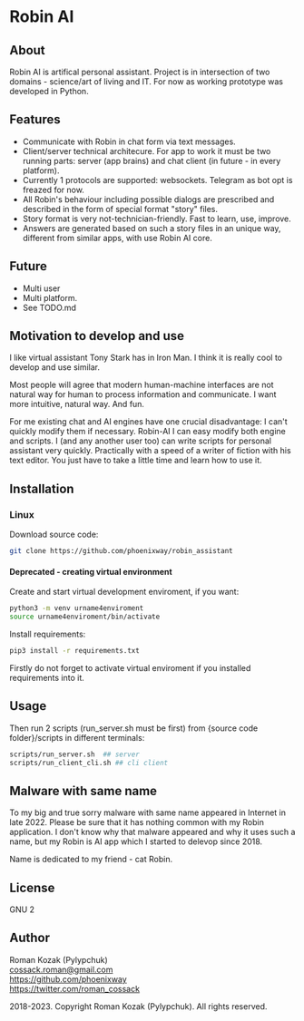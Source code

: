 # Robin AI
## About
Robin AI is artifical personal assistant. Project is in intersection of two domains - science/art of living and IT. For now as working prototype was developed in Python.

## Features
* Communicate with Robin in chat form via text messages.
* Client/server technical  architecure. For app to work it must be two running parts: server (app brains) and chat client (in future - in every platform).
* Currently 1 protocols are supported: websockets. Telegram as bot opt is freazed for now.
* All Robin's behaviour including possible dialogs are prescribed and described in the form of special format "story" files. 
* Story format is very not-technician-friendly. Fast to learn, use, improve.
* Answers are generated based on such a story files in an unique way, different from similar apps, with use Robin AI core.
 
## Future
* Multi user
* Multi platform.
* See TODO.md

## Motivation to develop and use
I like virtual assistant Tony Stark has in Iron Man. I think it is really cool to develop and use similar.

Most people will agree that modern human-machine interfaces are not natural way for human to process information and communicate. I want more intuitive, natural way. And fun. 

For me existing chat and AI engines have one crucial disadvantage: I can't quickly modify them if necessary. Robin-AI I can easy modify both engine and scripts. I (and any another user too) can write scripts for personal assistant very quickly. Practically with a speed of a writer of fiction with his text editor. You just have to take a little time and learn how to use it.

## Installation
### Linux
Download source code:                                                                   
```sh
git clone https://github.com/phoenixway/robin_assistant  
```

#### Deprecated - creating virtual environment  
Create and start virtual development enviroment, if you want:
```sh
python3 -m venv urname4enviroment
source urname4enviroment/bin/activate
```

Install requirements:  
```sh
pip3 install -r requirements.txt  
```

Firstly do not forget to activate virtual enviroment if you installed requirements into it. 

## Usage
Then run 2 scripts (run_server.sh must be first) from {source code folder}/scripts in different terminals:  

```sh
scripts/run_server.sh  ## server
scripts/run_client_cli.sh ## cli client
```
 
## Malware with same name
To my big and true sorry malware with same name appeared in Internet in late 2022. Please be sure that it has nothing common with my Robin application. I don't know why that malware appeared and why it uses such a name, but my Robin is AI app which I started to delevop since 2018. 

Name is dedicated to my friend - cat Robin. 
 
## License
GNU 2

## Author
Roman Kozak (Pylypchuk)  
cossack.roman@gmail.com  
https://github.com/phoenixway  
https://twitter.com/roman_cossack  

2018-2023. Copyright Roman Kozak (Pylypchuk). All rights reserved.

